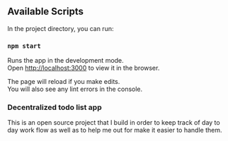 

## Available Scripts

In the project directory, you can run:

### `npm start`

Runs the app in the development mode.<br />
Open [http://localhost:3000](http://localhost:3000) to view it in the browser.

The page will reload if you make edits.<br />
You will also see any lint errors in the console.

### Decentralized todo list app

This is an open source project that I build in order to keep track of day to day work flow as well as to help me out for make it easier to handle them.